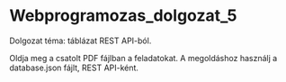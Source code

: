# Webprogramozas_dolgozat_5

Dolgozat téma: táblázat REST API-ból.

Oldja meg a csatolt PDF fájlban a feladatokat. A megoldáshoz használj a database.json fájlt, REST API-ként.